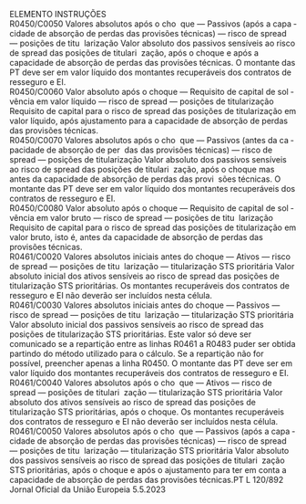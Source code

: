  
ELEMENTO  INSTRUÇÕES  
R0450/C0050  Valores absolutos após o cho ­
que — Passivos (após a capa ­
cidade de absorção de perdas 
das provisões técnicas) — risco 
de  spread  — posições de titu ­
larização  Valor absoluto dos passivos sensíveis ao risco de  spread  das posições de titulari ­
zação, após o choque e após a capacidade de absorção de perdas das provisões 
técnicas. 
O montante das PT deve ser em valor líquido dos montantes recuperáveis dos 
contratos de resseguro e EI.  
R0450/C0060  Valor absoluto após o choque 
— Requisito de capital de sol ­
vência em valor líquido — 
risco de  spread  — posições de 
titularização  Requisito de capital para o risco de  spread  das posições de titularização em valor 
líquido, após ajustamento para a capacidade de absorção de perdas das provisões 
técnicas.  
R0450/C0070  Valores absolutos após o cho ­
que — Passivos (antes da ca ­
pacidade de absorção de per ­
das das provisões técnicas) — 
risco de  spread  — posições de 
titularização  Valor absoluto dos passivos sensíveis ao risco de  spread  das posições de titulari ­
zação, após o choque mas antes da capacidade de absorção de perdas das provi ­
sões técnicas. 
O montante das PT deve ser em valor líquido dos montantes recuperáveis dos 
contratos de resseguro e EI.  
R0450/C0080  Valor absoluto após o choque 
— Requisito de capital de sol ­
vência em valor bruto — risco 
de  spread  — posições de titu ­
larização  Requisito de capital para o risco de  spread  das posições de titularização em valor 
bruto, isto é, antes da capacidade de absorção de perdas das provisões técnicas.  
R0461/C0020  Valores absolutos iniciais antes 
do choque — Ativos — risco 
de  spread  — posições de titu ­
larização — titularização STS 
prioritária  Valor absoluto inicial dos ativos sensíveis ao risco de  spread  das posições de 
titularização STS prioritárias. 
Os montantes recuperáveis dos contratos de resseguro e EI não deverão ser 
incluídos nesta célula.  
R0461/C0030  Valores absolutos iniciais antes 
do choque — Passivos — risco 
de  spread  — posições de titu ­
larização — titularização STS 
prioritária  Valor absoluto inicial dos passivos sensíveis ao risco de  spread  das posições de 
titularização STS prioritárias. 
Este valor só deve ser comunicado se a repartição entre as linhas R0461 a R0483 
puder ser obtida partindo do método utilizado para o cálculo. Se a repartição não 
for possível, preencher apenas a linha R0450. 
O montante das PT deve ser em valor líquido dos montantes recuperáveis dos 
contratos de resseguro e EI.  
R0461/C0040  Valores absolutos após o cho ­
que — Ativos — risco de  
spread  — posições de titulari ­
zação — titularização STS 
prioritária  Valor absoluto dos ativos sensíveis ao risco de  spread  das posições de titularização 
STS prioritárias, após o choque. 
Os montantes recuperáveis dos contratos de resseguro e EI não deverão ser 
incluídos nesta célula.  
R0461/C0050  Valores absolutos após o cho ­
que — Passivos (após a capa ­
cidade de absorção de perdas 
das provisões técnicas) — risco 
de  spread  — posições de titu ­
larização — titularização STS 
prioritária  Valor absoluto dos passivos sensíveis ao risco de  spread  das posições de titulari ­
zação STS prioritárias, após o choque e após o ajustamento para ter em conta a 
capacidade de absorção de perdas das provisões técnicas.PT  L 120/892 Jornal Oficial da União Europeia 5.5.2023